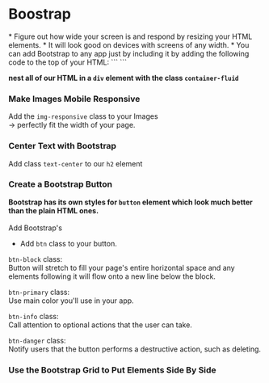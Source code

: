 <h1>Boostrap</h1>
* Figure out how wide your screen is and respond by resizing your HTML elements.
* It will look good on devices with screens of any width.
* You can add Bootstrap to any app just by including it by adding the following code to the top of your HTML:
```
<link rel="stylesheet" href="//maxcdn.bootstrapcdn.com/bootstrap/3.3.1/css/bootstrap.min.css"/>
```

<b>nest all of our HTML in a <code>div</code> element with the class <code>container-fluid</code></b>

### Make Images Mobile Responsive
Add the <code>img-responsive</code> class to your Images<br>
-> perfectly fit the width of your page.

### Center Text with Bootstrap
Add class <code>text-center</code> to our <code>h2</code> element</br>

### Create a Bootstrap Button
<b>Bootstrap has its own styles for <code>button</code> element which look much better than the plain HTML ones.</b><br><br>
Add Bootstrap's

* Add <code>btn</code> class to your button.

<code>btn-block</code> class:<br>
Button will stretch to fill your page's entire horizontal space and any elements following it will flow onto a new line below the block.
<br>

<code>btn-primary</code> class:<br>
Use main color you'll use in your app.

<code>btn-info</code> class:<br>
Call attention to optional actions that the user can take.

<code>btn-danger</code> class:<br>
Notify users that the button performs a destructive action, such as deleting.

### Use the Bootstrap Grid to Put Elements Side By Side
